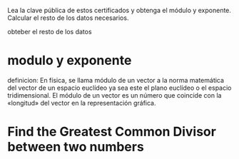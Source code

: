 Lea la clave pública de estos certificados y obtenga el módulo y exponente. Calcular
el resto de los datos necesarios.


obteber el resto de los datos


# modulo y exponente


definicion:
En física, se llama módulo de un vector
a la norma matemática del vector de un espacio euclídeo ya sea este el plano euclídeo o el espacio tridimensional. El módulo de un vector es un número que coincide con la «longitud» del vector en la representación gráfica.


# Find the Greatest Common Divisor between two numbers
